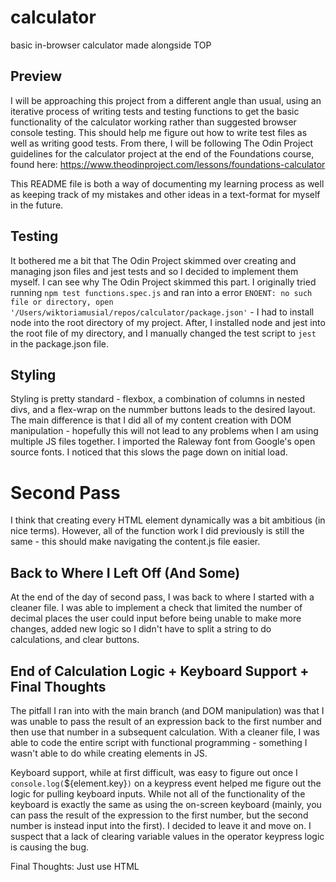 # calculator
basic in-browser calculator made alongside TOP

## Preview
I will be approaching this project from a different angle than usual, using an iterative process of writing tests and testing functions to get the basic functionality of the calculator working rather than suggested browser console testing. This should help me figure out how to write test files as well as writing good tests. From there, I will be following The Odin Project guidelines for the calculator project at the end of the Foundations course, found here: https://www.theodinproject.com/lessons/foundations-calculator

This README file is both a way of documenting my learning process as well as keeping track of my mistakes and other ideas in a text-format for myself in the future.

## Testing
It bothered me a bit that The Odin Project skimmed over creating and managing json files and jest tests and so I decided to implement them myself. I can see why The Odin Project skimmed this part. I originally tried running `npm test functions.spec.js` and ran into a error `ENOENT: no such file or directory, open '/Users/wiktoriamusial/repos/calculator/package.json'` - I had to install node into the root directory of my project. After, I installed node and jest into the root file of my directory, and I manually changed the test script to `jest` in the package.json file.

## Styling
Styling is pretty standard - flexbox, a combination of columns in nested divs, and a flex-wrap on the nummber buttons leads to the desired layout. The main difference is that I did all of my content creation with DOM manipulation - hopefully this will not lead to any problems when I am using multiple JS files together. I imported the Raleway font from Google's open source fonts. I noticed that this slows the page down on initial load.

# Second Pass
I think that creating every HTML element dynamically was a bit ambitious (in nice terms). However, all of the function work I did previously is still the same - this should make navigating the content.js file easier.

## Back to Where I Left Off (And Some)
At the end of the day of second pass, I was back to where I started with a cleaner file. I was able to implement a check that limited the number of decimal places the user could input before being unable to make more changes, added new logic so I didn't have to split a string to do calculations, and clear buttons. 

## End of Calculation Logic + Keyboard Support + Final Thoughts
The pitfall I ran into with the main branch (and DOM manipulation) was that I was unable to pass the result of an expression back to the first number and then use that number in a subsequent calculation. With a cleaner file, I was able to code the entire script with functional programming - something I wasn't able to do while creating elements in JS. 

Keyboard support, while at first difficult, was easy to figure out once I `console.log(`${element.key}`)` on a keypress event helped me figure out the logic for pulling keyboard inputs. While not all of the functionality of the keyboard is exactly the same as using the on-screen keyboard (mainly, you can pass the result of the expression to the first number, but the second number is instead input into the first). I decided to leave it and move on. I suspect that a lack of clearing variable values in the operator keypress logic is causing the bug.

Final Thoughts: Just use HTML 
